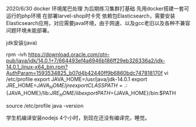 2020/6/30
docker 环境尾巴处理   为后期练习集群打基础
先用docker搭建一套可运行的php环境
在部署larvel-shop时卡壳
依赖包Elasticsearch，需要安装Elasticsearch应用，对应需要java环境，由于网速、以及gcc老旧以及各种不兼容问题环境未能部署。

jdk安装(java)

rpm -ivh https://download.oracle.com/otn-pub/java/jdk/14.0.1+7/664493ef4a6946b186ff29eb326336a2/jdk-14.0.1_linux-x64_bin.rpm?AuthParam=1593534825_b07d4b42440ff9b6860bdc747818170f
vi /etc/profile
export JAVA_HOME=/usr/java/jdk-14.0.1
export JRE_HOME=${JAVA_HOME}/jre
export CLASSPATH=.:${JAVA_HOME}/lib:${JRE_HOME}/lib
export PATH=${JAVA_HOME}/bin:$PATH

source /etc/profile
java -version


学生机编译安装nodejs 4个小时，到现在还没有编译完，睡觉。
